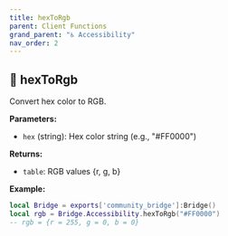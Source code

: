 ```yaml
---
title: hexToRgb
parent: Client Functions
grand_parent: "♿ Accessibility"
nav_order: 2
---
```


## 🔹 hexToRgb

Convert hex color to RGB.

**Parameters:**
- `hex` (string): Hex color string (e.g., "#FF0000")

**Returns:**
- `table`: RGB values {r, g, b}

**Example:**
```lua
local Bridge = exports['community_bridge']:Bridge()
local rgb = Bridge.Accessibility.hexToRgb("#FF0000")
-- rgb = {r = 255, g = 0, b = 0}
```
